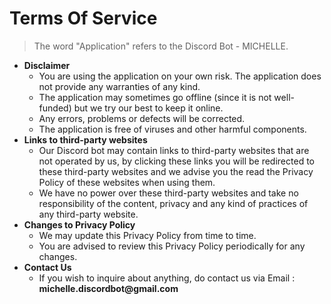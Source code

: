# Terms Of Service

>The word "Application" refers to the Discord Bot - MICHELLE. 

<ul>
<li><b>Disclaimer</b>
<ul>
  <li>You are using the application on your own risk. The application does not provide any warranties of any kind.</li>
  <li>The application may sometimes go offline (since it is not well-funded) but we try our best to keep it online.</li>
  <li>Any errors, problems or defects will be corrected.</li>
  <li>The application is free of viruses and other harmful components.</li>
</ul>
</li>
<li><b>Links to third-party websites</b>
<ul>
  <li>Our Discord bot may contain links to third-party websites that are not operated by us, by clicking these links you will be redirected to these third-party websites and we advise you the read the Privacy Policy of these websites when using them.</li>
  <li>We have no power over these third-party websites and take no responsibility of the content, privacy and any kind of practices of any third-party website.
</ul>
</li>
<li><b>Changes to Privacy Policy</b>
<ul>
  <li>We may update this Privacy Policy from time to time.</li>
  <li>You are advised to review this Privacy Policy periodically for any changes.</li>
</ul>
</li>
<li><b>Contact Us</b>
<ul>
  <li>If you wish to inquire about anything, do contact us via Email : <b>michelle.discordbot@gmail.com</b>
</ul>
</li>
</ul>
